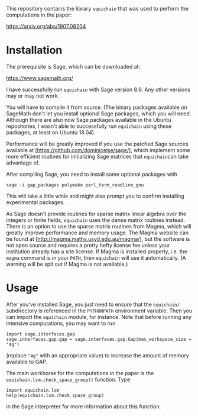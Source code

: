 This repository contains the library `equichain` that was used to perform
the computations in the paper:

https://arxiv.org/abs/1907.08204

# Installation

The prerequisite is Sage, which can be downloaded at:

https://www.sagemath.org/

I have successfully run `equichain` with Sage version 8.9. Any other versions
may or may not work.

You will have to compile it from source. (The binary packages available on
SageMath don't let you install optional Sage packages, which you will need.
Although there are also now Sage packages available in the Ubuntu repositories,
I wasn't able to successfully run `equichain` using these packages, at least on
Ubuntu 18.04).

Performance will be greatly improved if you use the patched Sage sources
available at [https://github.com/dominicelse/sage/], which implement some more
efficient routines for initializing Sage matrices that `equichain`can take
advantage of.

After compiling Sage, you need to install some optional packages with
```
sage -i gap_packages polymake perl_term_readline_gnu
```
This will take a little while and might also prompt you to confirm installing
experimental packages.

As Sage doesn't provide routines for sparse matrix linear algebra over the
integers or finite fields, `equichain` uses the dense matrix routines instead.
There is an option to use the sparse matrix routines from Magma, which will
greatly improve performance and memory usage. The Magma website can be found at
[http://magma.maths.usyd.edu.au/magma/], but the software is not open source and
requires a pretty hefty license fee unless your institution already has a site
license. If Magma is installed properly, i.e. the `magma` command is in your
`PATH`, then `equichain` will use it automatically. (A warning will be spit out
if Magma is not available.)


# Usage

After you've installed Sage, you just need to ensure that the `equichain/`
subdirectory is referenced in the `PYTHONPATH` environment variable. Then you can
import the `equichain` module, for instance. Note that before running any
intensive computations, you may want to run

```
import sage.interfaces.gap
sage.interfaces.gap.gap = sage.interfaces.gap.Gap(max_workspace_size = "4g")
```
(replace `"4g"` with an appropriate value) to increase the amount of memory available to GAP.

The main workhorse for the computations in the paper is the
`equichain.lsm.check_space_group()` function. Type
```
import equichain.lsm
help(equichain.lsm.check_space_group)
```
in the Sage interpreter for more information about this function.
